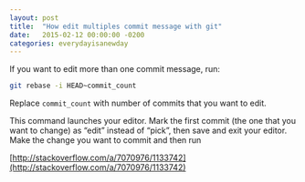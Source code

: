 ```yaml
---
layout: post
title:  "How edit multiples commit message with git"
date:   2015-02-12 00:00:00 -0200
categories: everydayisanewday
---
```

If you want to edit more than one commit message, run:

```sh
git rebase -i HEAD~commit_count
```

Replace `commit_count` with number of commits that you want to edit.

This command launches your editor. Mark the first commit (the one that you want to change) as “edit” instead of “pick”, then save and exit your editor. Make the change you want to commit and then run

[http://stackoverflow.com/a/7070976/1133742](http://stackoverflow.com/a/7070976/1133742)
